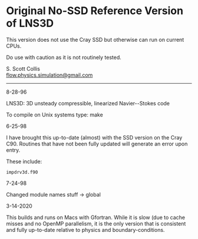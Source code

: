# Original No-SSD Reference Version of LNS3D

This version does not use the Cray SSD but otherwise can run on 
current CPUs.

Do use with caution as it is not routinely tested.

S. Scott Collis\
flow.physics.simulation@gmail.com

---
8-28-96

LNS3D: 3D unsteady compressible, linearized Navier--Stokes code 

To compile on Unix systems type:  make

6-25-98

I have brought this up-to-date (almost) with the SSD version on the Cray C90.
Routines that have not been fully updated will generate an error upon entry.

These include:

    impdrv3d.f90

7-24-98  

Changed module names stuff -> global

3-14-2020

This builds and runs on Macs with Gfortran.  While it is slow (due to 
cache misses and no OpenMP parallelism, it is the only version that
is consistent and fully up-to-date relative to physics and 
boundary-conditions.
